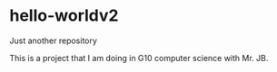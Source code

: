 # hello-worldv2
Just another repository 

This is a project that I am doing in G10 computer science with Mr. JB. 
